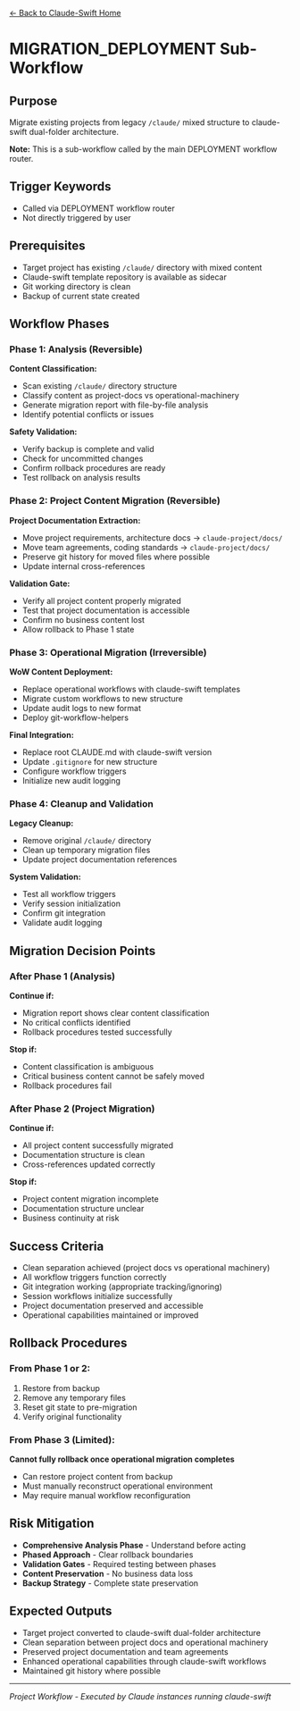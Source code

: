 [← Back to Claude-Swift Home](../../../README.md)

# MIGRATION_DEPLOYMENT Sub-Workflow

## Purpose
Migrate existing projects from legacy `/claude/` mixed structure to claude-swift dual-folder architecture.

**Note:** This is a sub-workflow called by the main DEPLOYMENT workflow router.

## Trigger Keywords
- Called via DEPLOYMENT workflow router
- Not directly triggered by user

## Prerequisites
- Target project has existing `/claude/` directory with mixed content
- Claude-swift template repository is available as sidecar
- Git working directory is clean
- Backup of current state created

## Workflow Phases

### Phase 1: Analysis (Reversible)
**Content Classification:**
- Scan existing `/claude/` directory structure
- Classify content as project-docs vs operational-machinery
- Generate migration report with file-by-file analysis
- Identify potential conflicts or issues

**Safety Validation:**
- Verify backup is complete and valid
- Check for uncommitted changes
- Confirm rollback procedures are ready
- Test rollback on analysis results

### Phase 2: Project Content Migration (Reversible)
**Project Documentation Extraction:**
- Move project requirements, architecture docs → `claude-project/docs/`
- Move team agreements, coding standards → `claude-project/docs/`
- Preserve git history for moved files where possible
- Update internal cross-references

**Validation Gate:**
- Verify all project content properly migrated
- Test that project documentation is accessible
- Confirm no business content lost
- Allow rollback to Phase 1 state

### Phase 3: Operational Migration (Irreversible)
**WoW Content Deployment:**
- Replace operational workflows with claude-swift templates
- Migrate custom workflows to new structure
- Update audit logs to new format
- Deploy git-workflow-helpers

**Final Integration:**
- Replace root CLAUDE.md with claude-swift version
- Update `.gitignore` for new structure
- Configure workflow triggers
- Initialize new audit logging

### Phase 4: Cleanup and Validation
**Legacy Cleanup:**
- Remove original `/claude/` directory
- Clean up temporary migration files
- Update project documentation references

**System Validation:**
- Test all workflow triggers
- Verify session initialization
- Confirm git integration
- Validate audit logging

## Migration Decision Points

### After Phase 1 (Analysis)
**Continue if:**
- Migration report shows clear content classification
- No critical conflicts identified
- Rollback procedures tested successfully

**Stop if:**
- Content classification is ambiguous
- Critical business content cannot be safely moved
- Rollback procedures fail

### After Phase 2 (Project Migration)  
**Continue if:**
- All project content successfully migrated
- Documentation structure is clean
- Cross-references updated correctly

**Stop if:**
- Project content migration incomplete
- Documentation structure unclear
- Business continuity at risk

## Success Criteria
- Clean separation achieved (project docs vs operational machinery)
- All workflow triggers function correctly  
- Git integration working (appropriate tracking/ignoring)
- Session workflows initialize successfully
- Project documentation preserved and accessible
- Operational capabilities maintained or improved

## Rollback Procedures

### From Phase 1 or 2:
1. Restore from backup
2. Remove any temporary files
3. Reset git state to pre-migration
4. Verify original functionality

### From Phase 3 (Limited):
**Cannot fully rollback once operational migration completes**
- Can restore project content from backup
- Must manually reconstruct operational environment
- May require manual workflow reconfiguration

## Risk Mitigation
- **Comprehensive Analysis Phase** - Understand before acting
- **Phased Approach** - Clear rollback boundaries
- **Validation Gates** - Required testing between phases  
- **Content Preservation** - No business data loss
- **Backup Strategy** - Complete state preservation

## Expected Outputs
- Target project converted to claude-swift dual-folder architecture
- Clean separation between project docs and operational machinery
- Preserved project documentation and team agreements
- Enhanced operational capabilities through claude-swift workflows
- Maintained git history where possible

---

*Project Workflow - Executed by Claude instances running claude-swift*